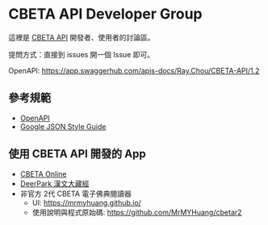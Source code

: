 # CBETA API Developer Group

這裡是 [CBETA API](http://cbdata.dila.edu.tw/) 開發者、使用者的討論區。

提問方式：直接到 issues 開一個 Issue 即可。

OpenAPI: https://app.swaggerhub.com/apis-docs/Ray.Chou/CBETA-API/1.2

## 參考規範
* [OpenAPI](https://swagger.io/specification/)
* [Google JSON Style Guide](https://google.github.io/styleguide/jsoncstyleguide.xml)

## 使用 CBETA API 開發的 App
* [CBETA Online](https://cbetaonline.dila.edu.tw)
* [DeerPark 漢文大藏經](https://deerpark.app)
* 非官方 2代 CBETA 電子佛典閱讀器
  * UI: https://mrmyhuang.github.io/
  * 使用說明與程式原始碼: https://github.com/MrMYHuang/cbetar2
